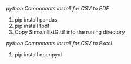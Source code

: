 *python Components install for CSV to PDF*
1. pip install pandas
2. pip install fpdf
3. Copy SimsunExtG.ttf into the runing directory

*python Components install for CSV to Excel*
1. pip install openpyxl

